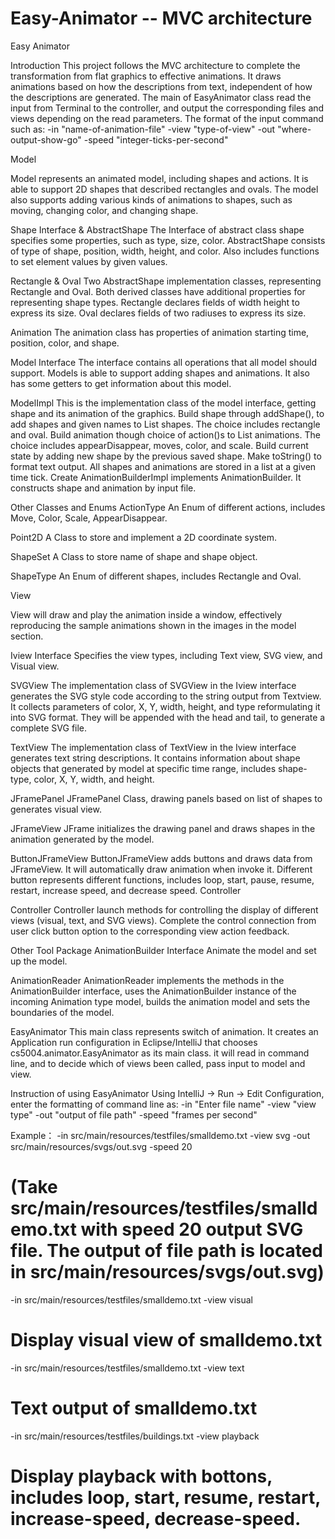 # Easy-Animator -- MVC architecture
Easy Animator

Introduction
This project follows the MVC architecture to complete the transformation from flat graphics to effective animations. It draws animations based on how the descriptions from text, independent of how the descriptions are generated. 
The main of EasyAnimator class read the input from Terminal to the controller, and output the corresponding files and views depending on the read parameters. The format of the input command such as:
 -in "name-of-animation-file" -view "type-of-view" -out "where-output-show-go" -speed "integer-ticks-per-second"


Model

Model represents an animated model, including shapes and actions. It is able to support 2D shapes that described rectangles and ovals. The model also supports adding various kinds of animations to shapes, such as moving, changing color, and changing shape.

Shape Interface & AbstractShape
The Interface of abstract class shape specifies some properties, such as type, size, color. 
AbstractShape consists of type of shape, position, width, height, and color. Also includes functions to set element values by given values.

Rectangle & Oval
Two AbstractShape implementation classes, representing Rectangle and Oval. Both derived classes have additional properties for representing shape types.
Rectangle declares fields of width height to express its size.
Oval declares fields of two radiuses to express its size.

Animation
The animation class has properties of animation starting time, position, color, and shape.

Model Interface
The interface contains all operations that all model should support. Models is able to support adding shapes and animations. It also has some getters to get information about this model.

ModelImpl
This is the implementation class of the model interface, getting shape and its animation of the graphics. 
Build shape through addShape(), to add shapes and given names to List<ShapeSet> shapes. The choice includes rectangle and oval. 
Build animation though choice of action()s to List<Animation> animations. The choice includes appearDisappear, moves, color, and scale. 
Build current state by adding new shape by the previous saved shape. 
Make toString() to format text output.
All shapes and animations are stored in a list at a given time tick. 
Create AnimationBuilderImpl implements AnimationBuilder. It constructs shape and animation by input file. 

Other Classes and Enums
ActionType
An Enum of different actions, includes Move, Color, Scale, AppearDisappear.

Point2D
A Class to store and implement a 2D coordinate system.

ShapeSet
A Class to store name of shape and shape object.

ShapeType
An Enum of different shapes, includes Rectangle and Oval.



View

View will draw and play the animation inside a window, effectively reproducing the sample animations shown in the images in the model section.

Iview Interface
Specifies the view types, including Text view, SVG view, and Visual view.

SVGView
The implementation class of SVGView in the Iview interface generates the SVG style code according to the string output from Textview. It collects parameters of color, X, Y, width, height, and type reformulating it into SVG format. They will be appended with the head and tail, to generate a complete SVG file. 

TextView
The implementation class of TextView in the Iview interface generates text string descriptions. It contains information about shape objects that generated by model at specific time range, includes shape-type, color, X, Y, width, and height.

JFramePanel
JFramePanel Class, drawing panels based on list of shapes to generates visual view.

JFrameView
JFrame initializes the drawing panel and draws shapes in the animation generated by the model.

ButtonJFrameView
ButtonJFrameView adds buttons and draws data from JFrameView. It will automatically draw animation when invoke it. Different button represents different functions, includes loop, start, pause, resume, restart, increase speed, and decrease speed. 
Controller

Controller
Controller launch methods for controlling the display of different views (visual, text, and SVG views). Complete the control connection from user click button option to the corresponding view action feedback.


Other Tool Package
AnimationBuilder Interface
Animate the model and set up the model.

AnimationReader
AnimationReader implements the methods in the AnimationBuilder interface, uses the AnimationBuilder instance of the incoming Animation type model, builds the animation model and sets the boundaries of the model.



EasyAnimator
This main class represents switch of animation. It creates an Application run configuration in Eclipse/IntelliJ that chooses cs5004.animator.EasyAnimator as its main class. it will read in command line, and to decide which of views been called, pass input to model and view. 

Instruction of using EasyAnimator
Using IntelliJ → Run → Edit Configuration, enter the formatting of command line as:
 -in "Enter file name" -view "view type" -out "output of file path" -speed "frames per second"
 
 Example：
 -in src/main/resources/testfiles/smalldemo.txt -view svg -out src/main/resources/svgs/out.svg -speed 20 
 # (Take src/main/resources/testfiles/smalldemo.txt with speed 20 output SVG file. The output of file path is located in src/main/resources/svgs/out.svg)
 
 -in src/main/resources/testfiles/smalldemo.txt -view visual 
 # Display visual view of smalldemo.txt
 
 -in src/main/resources/testfiles/smalldemo.txt -view text 
 # Text output of smalldemo.txt
 
 -in src/main/resources/testfiles/buildings.txt -view playback 
 # Display playback with bottons, includes loop, start, resume, restart, increase-speed, decrease-speed.
